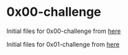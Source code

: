# 0x00-challenge
Initial files for 0x00-challenge from [here](https://github.com/holbertonschool/0x00-Fix_My_Code_Challenge)

Initial files for 0x01-challenge from [here](https://github.com/holbertonschool/0x01-Fix_My_Code_Challenge)
